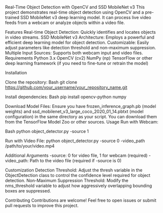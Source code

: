 Real-Time Object Detection with OpenCV and SSD MobileNet v3
This project demonstrates real-time object detection using OpenCV and a pre-trained SSD MobileNet v3 deep learning model. It can process live video feeds from a webcam or analyze objects within a video file.

Features
Real-time Object Detection: Quickly identifies and locates objects in video streams.
SSD MobileNet v3 Architecture: Employs a powerful and efficient deep learning model for object detection.
Customizable: Easily adjust parameters like detection threshold and non-maximum suppression.
Multiple Input Sources: Supports both webcam input and video files.
Requirements
Python 3.x
OpenCV (cv2)
NumPy (np)
TensorFlow or other deep learning framework (if you need to fine-tune or retrain the model)

Installation

Clone the repository:
Bash
git clone https://github.com/your_username/your_repository_name.git

Install dependencies:
Bash
pip install opencv-python numpy

Download Model Files:
Ensure you have frozen_inference_graph.pb (model weights) and ssd_mobilenet_v3_large_coco_2020_01_14.pbtxt (model configuration) in the same directory as your script. You can download them from the TensorFlow Model Zoo or other sources.
Usage
Run with Webcam:

Bash
python object_detector.py -source 1

Run with Video File:
python object_detector.py -source 0 -video_path /path/to/your/video.mp4 

Additional Arguments
-source: 0 for video file, 1 for webcam (required)
-video_path: Path to the video file (required if -source is 0)

Customization
Detection Threshold: Adjust the thresh variable in the ObjectDetection class to control the confidence level required for object detection.
Non-Maximum Suppression Threshold: Modify the nms_threshold variable to adjust how aggressively overlapping bounding boxes are suppressed.

Contributing
Contributions are welcome! Feel free to open issues or submit pull requests to improve this project.
